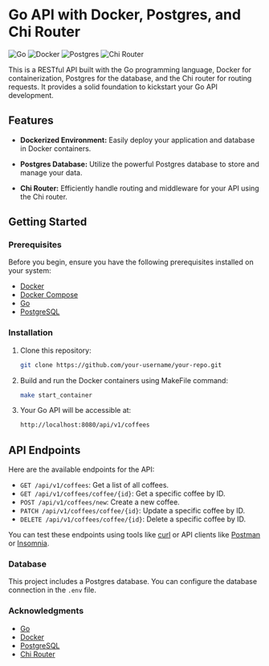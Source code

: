 # Go API with Docker, Postgres, and Chi Router

![Go](https://img.shields.io/badge/Go-1.16-blue)
![Docker](https://img.shields.io/badge/Docker-20.10.7-blue)
![Postgres](https://img.shields.io/badge/Postgres-13.3-blue)
![Chi Router](https://img.shields.io/badge/Chi%20Router-5.0.5-blue)

This is a RESTful API built with the Go programming language, Docker for containerization, Postgres for the database, and the Chi router for routing requests. It provides a solid foundation to kickstart your Go API development.

## Features

- **Dockerized Environment:** Easily deploy your application and database in Docker containers.

- **Postgres Database:** Utilize the powerful Postgres database to store and manage your data.

- **Chi Router:** Efficiently handle routing and middleware for your API using the Chi router.

## Getting Started

### Prerequisites

Before you begin, ensure you have the following prerequisites installed on your system:

- [Docker](https://www.docker.com/)
- [Docker Compose](https://docs.docker.com/compose/)
- [Go](https://golang.org/dl/)
- [PostgreSQL](https://www.postgresql.org/)

### Installation

1. Clone this repository:

   ```bash
   git clone https://github.com/your-username/your-repo.git
   ```

2. Build and run the Docker containers using MakeFile command:

   ```bash
   make start_container
   ```

3. Your Go API will be accessible at:

   ```bash
   http://localhost:8080/api/v1/coffees
   ```

## API Endpoints

Here are the available endpoints for the API:

- `GET /api/v1/coffees`: Get a list of all coffees.
- `GET /api/v1/coffees/coffee/{id}`: Get a specific coffee by ID.
- `POST /api/v1/coffees/new`: Create a new coffee.
- `PATCH /api/v1/coffees/coffee/{id}`: Update a specific coffee by ID.
- `DELETE /api/v1/coffees/coffee/{id}`: Delete a specific coffee by ID.

You can test these endpoints using tools like [curl](https://curl.haxx.se/) or API clients like [Postman](https://www.postman.com/) or [Insomnia](https://insomnia.rest/).

### Database

This project includes a Postgres database. You can configure the database connection in the `.env` file.

### Acknowledgments

- [Go](https://golang.org/)
- [Docker](https://www.docker.com/)
- [PostgreSQL](https://www.postgresql.org/)
- [Chi Router](https://github.com/go-chi/chi)
